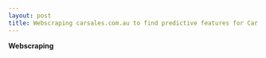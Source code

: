 ```yaml
---
layout: post
title: Webscraping carsales.com.au to find predictive features for Car Sales
---
```


**Webscraping** <br />  <br />  


